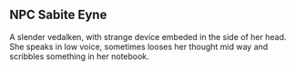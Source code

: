 ## NPC Sabite Eyne

A slender vedalken, with strange device embeded in the side of her head.
She speaks in low voice, sometimes looses her thought mid way and scribbles
something in her notebook.
